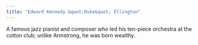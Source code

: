 ```yaml
---
title: "Edward Kennedy &quot;Duke&quot; Ellington"
---
```

A famous jazz pianist and composer who led his ten-piece orchestra at the cotton club; unlike Armstrong, he was born wealthy.

